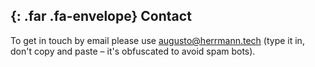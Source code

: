 <section class="container" id="contact">

## *﻿*{: .far .fa-envelope} Contact

To get in touch by email please use аugustо@hеrrmаnn.tech (type it in,
don't copy and paste – it's obfuscated to avoid spam bots).

</section>
